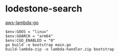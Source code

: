 # lodestone-search

[aws-lambda-go](https://github.com/aws/aws-lambda-go)

```pwsh
$env:GOOS = "linux"
$env:GOARCH = "arm64"
$env:CGO_ENABLED = "0"
go build -o bootstrap main.go
build-lambda-zip -o lambda-handler.zip bootstrap
```

